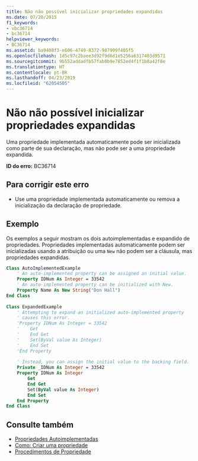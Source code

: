 ```yaml
---
title: Não não possível inicializar propriedades expandidas
ms.date: 07/20/2015
f1_keywords:
- vbc36714
- bc36714
helpviewer_keywords:
- BC36714
ms.assetid: ba9408f3-e606-4749-8372-987999f405f5
ms.openlocfilehash: 1d5c97c2baee3d92f9d6d1e5256a6317403d9571
ms.sourcegitcommit: 9b552addadfb57fab0b9e7852ed4f1f1b8a42f8e
ms.translationtype: HT
ms.contentlocale: pt-BR
ms.lasthandoff: 04/23/2019
ms.locfileid: "62054505"
---
```

# <a name="expanded-properties-cannot-be-initialized"></a>Não não possível inicializar propriedades expandidas
Uma propriedade implementada automaticamente pode ser inicializada como parte de sua declaração, mas não pode ser a uma propriedade expandida.  
  
 **ID do erro:** BC36714  
  
## <a name="to-correct-this-error"></a>Para corrigir este erro  
  
- Use uma propriedade implementada automaticamente ou remova a inicialização da declaração de propriedade.  
  
## <a name="example"></a>Exemplo  
 Os exemplos a seguir mostram os dois autoimplementadas e expandido de propriedades. Propriedades implementadas automaticamente podem ser inicializadas usando a atribuição ou uma `New` não podem ser a cláusula, mas propriedades expandidas.  
  
```vb  
Class AutoImplementedExample  
    ' An auto-implemented property can be assigned an initial value.  
    Property IDNum As Integer = 33542  
    ' An auto-implemented property can be initialized with New.  
    Property Name As New String("Don Hall")  
End Class  
  
Class ExpandedExample  
    ' Attempting to expand an initialized auto-implemented property  
    ' causes this error.  
    'Property IDNum As Integer = 33542  
    '    Get  
    '    End Get  
    '    Set(ByVal value As Integer)  
    '    End Set  
    'End Property  
  
    ' Instead, you can assign the initial value to the backing field.  
    Private _IDNum As Integer = 33542  
    Property IDNum As Integer  
        Get  
        End Get  
        Set(ByVal value As Integer)  
        End Set  
    End Property  
End Class  
```  
  
## <a name="see-also"></a>Consulte também

- [Propriedades Autoimplementadas](../../visual-basic/programming-guide/language-features/procedures/auto-implemented-properties.md)
- [Como: Criar uma propriedade](../../visual-basic/programming-guide/language-features/procedures/how-to-create-a-property.md)
- [Procedimentos de Propriedade](../../visual-basic/programming-guide/language-features/procedures/property-procedures.md)
